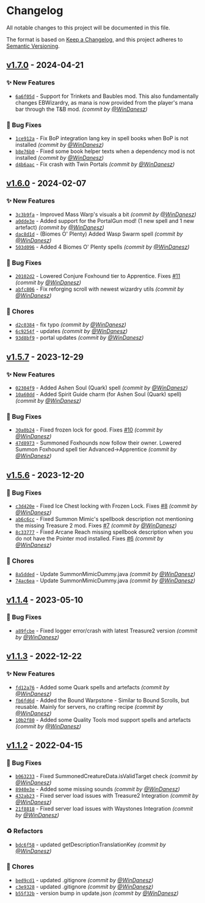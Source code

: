 # Changelog
All notable changes to this project will be documented in this file.

The format is based on [Keep a Changelog](https://keepachangelog.com/en/1.0.0/),
and this project adheres to [Semantic Versioning](https://semver.org/spec/v2.0.0.html).

## [v1.7.0] - 2024-04-21
### :sparkles: New Features
- [`6a6f05d`](https://github.com/WinDanesz/SpellBundle/commit/6a6f05d45f2593d2cb0343b4ac0114ea94f7141e) - Support for Trinkets and Baubles mod. This also fundamentally changes EBWizardry, as mana is now provided from the player's mana bar through the T&B mod. *(commit by [@WinDanesz](https://github.com/WinDanesz))*

### :bug: Bug Fixes
- [`1ce912a`](https://github.com/WinDanesz/SpellBundle/commit/1ce912a06a886868f19f7a437e4e132ec66029d8) - Fix BoP integration lang key in spell books when BoP is not installed *(commit by [@WinDanesz](https://github.com/WinDanesz))*
- [`b8e76b0`](https://github.com/WinDanesz/SpellBundle/commit/b8e76b0038ee7b4928ae865aec0705e33020ce7c) - Fixed some book helper texts when a dependency mod is not installed *(commit by [@WinDanesz](https://github.com/WinDanesz))*
- [`d4b6aac`](https://github.com/WinDanesz/SpellBundle/commit/d4b6aacd2a99eea1f9ce3ecea72b4f24dac61a54) - Fix crash with Twin Portals *(commit by [@WinDanesz](https://github.com/WinDanesz))*


## [v1.6.0] - 2024-02-07
### :sparkles: New Features
- [`3c3b9fa`](https://github.com/WinDanesz/SpellBundle/commit/3c3b9fa96a9d6b694abdc8357fdf990e04b61318) - Improved Mass Warp's visuals a bit *(commit by [@WinDanesz](https://github.com/WinDanesz))*
- [`a0dde3e`](https://github.com/WinDanesz/SpellBundle/commit/a0dde3e607c3801a82a792ae3ab5d6002988ab42) - Added support for the PortalGun mod! (1 new spell and 1 new artefact) *(commit by [@WinDanesz](https://github.com/WinDanesz))*
- [`dac8d1d`](https://github.com/WinDanesz/SpellBundle/commit/dac8d1db128c09c054cf5f93b74780137daea6ee) - (Biomes O' Plenty) Added Wasp Swarm spell *(commit by [@WinDanesz](https://github.com/WinDanesz))*
- [`503d096`](https://github.com/WinDanesz/SpellBundle/commit/503d09641154ebebcbeeb467ad37bc435b29188e) - Added 4 Biomes O' Plenty spells *(commit by [@WinDanesz](https://github.com/WinDanesz))*

### :bug: Bug Fixes
- [`20102d2`](https://github.com/WinDanesz/SpellBundle/commit/20102d2a4aa56cbfdef6f8634e0c04c8e7a26012) - Lowered Conjure Foxhound tier to Apprentice. Fixes [#11](https://github.com/WinDanesz/SpellBundle/pull/11) *(commit by [@WinDanesz](https://github.com/WinDanesz))*
- [`abfc806`](https://github.com/WinDanesz/SpellBundle/commit/abfc80603c10c2f0a7e8b3fb464bfc3cec5cc200) - Fix reforging scroll with newest wizardry utils *(commit by [@WinDanesz](https://github.com/WinDanesz))*

### :wrench: Chores
- [`d2c0384`](https://github.com/WinDanesz/SpellBundle/commit/d2c0384c2ad8de1f916aa4b687a7810e78a0488c) - fix typo *(commit by [@WinDanesz](https://github.com/WinDanesz))*
- [`6c9254f`](https://github.com/WinDanesz/SpellBundle/commit/6c9254fa91662d0ebe684cc87a69f1b6d09876ba) - updates *(commit by [@WinDanesz](https://github.com/WinDanesz))*
- [`93d8bf9`](https://github.com/WinDanesz/SpellBundle/commit/93d8bf99fc215b4b9992fc9e1c293fe1971caaa8) - portal updates *(commit by [@WinDanesz](https://github.com/WinDanesz))*


## [v1.5.7] - 2023-12-29
### :sparkles: New Features
- [`02304f9`](https://github.com/WinDanesz/SpellBundle/commit/02304f9c55881a664e3691eb579d400fc1037819) - Added Ashen Soul (Quark) spell *(commit by [@WinDanesz](https://github.com/WinDanesz))*
- [`10a60dd`](https://github.com/WinDanesz/SpellBundle/commit/10a60dd396da4699f08e0e143dac3a05db0d24aa) - Added Spirit Guide charm (for Ashen Soul (Quark) spell) *(commit by [@WinDanesz](https://github.com/WinDanesz))*

### :bug: Bug Fixes
- [`30a0b24`](https://github.com/WinDanesz/SpellBundle/commit/30a0b24b74c9b5b0d5f51785dfb85a6fe4e278b7) - Fixed frozen lock for good. Fixes [#10](https://github.com/WinDanesz/SpellBundle/pull/10) *(commit by [@WinDanesz](https://github.com/WinDanesz))*
- [`47d8973`](https://github.com/WinDanesz/SpellBundle/commit/47d8973335c3cd5cde48fcf8e10573e921ffcd11) - Summoned Foxhounds now follow their owner. Lowered Summon Foxhound spell tier Advanced->Apprentice *(commit by [@WinDanesz](https://github.com/WinDanesz))*


## [v1.5.6] - 2023-12-20
### :bug: Bug Fixes
- [`c3d420e`](https://github.com/WinDanesz/SpellBundle/commit/c3d420ecaf3471ae0f841aeba9b31364b7ff2cbf) - Fixed Ice Chest locking with Frozen Lock. Fixes [#8](https://github.com/WinDanesz/SpellBundle/pull/8) *(commit by [@WinDanesz](https://github.com/WinDanesz))*
- [`ab6c6cc`](https://github.com/WinDanesz/SpellBundle/commit/ab6c6cc4edc57d7d276f68c61b01b309a34e94d1) - Fixed Summon Mimic's spellbook description not mentioning the missing Treasure 2 mod. Fixes [#7](https://github.com/WinDanesz/SpellBundle/pull/7) *(commit by [@WinDanesz](https://github.com/WinDanesz))*
- [`8c33777`](https://github.com/WinDanesz/SpellBundle/commit/8c33777b683f3c3266e4d01799c6296ef9085768) - Fixed Arcane Reach missing spellbook description when you do not have the Pointer mod installed. Fixes [#6](https://github.com/WinDanesz/SpellBundle/pull/6) *(commit by [@WinDanesz](https://github.com/WinDanesz))*

### :wrench: Chores
- [`8a5dded`](https://github.com/WinDanesz/SpellBundle/commit/8a5ddedd5c316fda56e58c6d38edc6462e5bd5c8) - Update SummonMimicDummy.java *(commit by [@WinDanesz](https://github.com/WinDanesz))*
- [`74ac6ea`](https://github.com/WinDanesz/SpellBundle/commit/74ac6ea8ece480150a256ddc91e282df28269e80) - Update SummonMimicDummy.java *(commit by [@WinDanesz](https://github.com/WinDanesz))*


## [v1.1.4] - 2023-05-10
### :bug: Bug Fixes
- [`a89fcbe`](https://github.com/WinDanesz/SpellBundle/commit/a89fcbeaefd815066c34f6176d5f6b9b6485d7ea) - Fixed logger error/crash with latest Treasure2 version *(commit by [@WinDanesz](https://github.com/WinDanesz))*


## [v1.1.3] - 2022-12-22
### :sparkles: New Features
- [`fd12a76`](https://github.com/WinDanesz/SpellBundle/commit/fd12a76f01e7e8f422408e7bc569791102889736) - Added some Quark spells and artefacts *(commit by [@WinDanesz](https://github.com/WinDanesz))*
- [`fb6fd6d`](https://github.com/WinDanesz/SpellBundle/commit/fb6fd6db09a68bcd4f4697ec6ddbea582943f7b8) - Added the Bound Warpstone - Similar to Bound Scrolls, but reusable. Mainly for servers, no crafting recipe *(commit by [@WinDanesz](https://github.com/WinDanesz))*
- [`10b2f80`](https://github.com/WinDanesz/SpellBundle/commit/10b2f80f5a5118d280f3e5eeb59ab8b2ac19d2a4) - Added some Quality Tools mod support spells and artefacts *(commit by [@WinDanesz](https://github.com/WinDanesz))*


## [v1.1.2] - 2022-04-15
### :bug: Bug Fixes
- [`b063233`](https://github.com/WinDanesz/SpellBundle/commit/b063233dc5e452295033975d6722f6a4b9aee3d6) - Fixed SummonedCreatureData.isValidTarget check *(commit by [@WinDanesz](https://github.com/WinDanesz))*
- [`8940e3e`](https://github.com/WinDanesz/SpellBundle/commit/8940e3e9bbda68b4e0e61f44b819dc0c55eb75bf) - Added some missing sounds *(commit by [@WinDanesz](https://github.com/WinDanesz))*
- [`432ab23`](https://github.com/WinDanesz/SpellBundle/commit/432ab23d795a8296b24b7e55cb17c79e31f1f1ab) - Fixed server load issues with Treasure2 Integration *(commit by [@WinDanesz](https://github.com/WinDanesz))*
- [`21f8818`](https://github.com/WinDanesz/SpellBundle/commit/21f8818c6cb2696ee3db7e48f6f89455d0cf6910) - Fixed server load issues with Waystones Integration *(commit by [@WinDanesz](https://github.com/WinDanesz))*

### :recycle: Refactors
- [`bdc6f58`](https://github.com/WinDanesz/SpellBundle/commit/bdc6f58fb27fbad606c7581f1e60edbb4a701ffa) - updated getDescriptionTranslationKey *(commit by [@WinDanesz](https://github.com/WinDanesz))*

### :wrench: Chores
- [`bed9cd1`](https://github.com/WinDanesz/SpellBundle/commit/bed9cd1417fd8439de0151df888c05871ddc4cb8) - updated .gitignore *(commit by [@WinDanesz](https://github.com/WinDanesz))*
- [`c3e9328`](https://github.com/WinDanesz/SpellBundle/commit/c3e93284620bebb03789bfb10d936461e656f136) - updated .gitignore *(commit by [@WinDanesz](https://github.com/WinDanesz))*
- [`b55f32b`](https://github.com/WinDanesz/SpellBundle/commit/b55f32b44f62132f7757390f9f1c8b16a399f532) - version bump in update.json *(commit by [@WinDanesz](https://github.com/WinDanesz))*


[v1.1.2]: https://github.com/WinDanesz/SpellBundle/compare/v1.1.1...v1.1.2
[v1.1.3]: https://github.com/WinDanesz/SpellBundle/compare/v1.1.2...v1.1.3
[v1.1.4]: https://github.com/WinDanesz/SpellBundle/compare/v1.1.3...v1.1.4
[v1.5.6]: https://github.com/WinDanesz/SpellBundle/compare/v1.1.5...v1.5.6
[v1.5.7]: https://github.com/WinDanesz/SpellBundle/compare/v1.5.6...v1.5.7
[v1.6.0]: https://github.com/WinDanesz/SpellBundle/compare/v1.5.7...v1.6.0
[v1.7.0]: https://github.com/WinDanesz/SpellBundle/compare/v1.6.0...v1.7.0